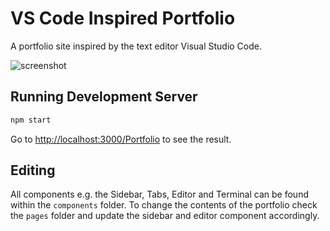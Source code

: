 # VS Code Inspired Portfolio

A portfolio site inspired by the text editor Visual Studio Code.

![screenshot](https://i.imgur.com/yb6qkU4.png)

## Running Development Server

```bash
npm start
```
Go to [http://localhost:3000/Portfolio](http://localhost:3000/Portfolio) to see the result.

## Editing
All components e.g. the Sidebar, Tabs, Editor and Terminal can be found within the `components` folder. To change the contents of the portfolio check the `pages` folder and update the sidebar and editor component accordingly.
